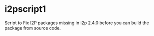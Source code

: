 # i2pscript1
Script to Fix I2P packages missing in i2p 2.4.0 before you can build the package from source code.
